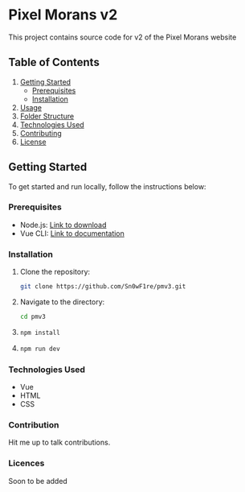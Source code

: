 # Pixel Morans v2

This project contains source code for v2 of the Pixel Morans website

## Table of Contents
1. [Getting Started](#getting-started)
   - [Prerequisites](#prerequisites)
   - [Installation](#installation)
2. [Usage](#usage)
3. [Folder Structure](#folder-structure)
4. [Technologies Used](#technologies-used)
5. [Contributing](#contributing)
6. [License](#license)

## Getting Started

To get started and run locally, follow the instructions below:

### Prerequisites

- Node.js: [Link to download](https://nodejs.org/)
- Vue CLI: [Link to documentation](https://cli.vuejs.org/)

### Installation

1. Clone the repository:
   ```sh
   git clone https://github.com/Sn0wF1re/pmv3.git

2. Navigate to the directory:
   ```sh
   cd pmv3

3. ```sh
   npm install

4. ```sh
   npm run dev

### Technologies Used

  - Vue
  - HTML
  - CSS

### Contribution

Hit me up to talk contributions.

### Licences

Soon to be added
